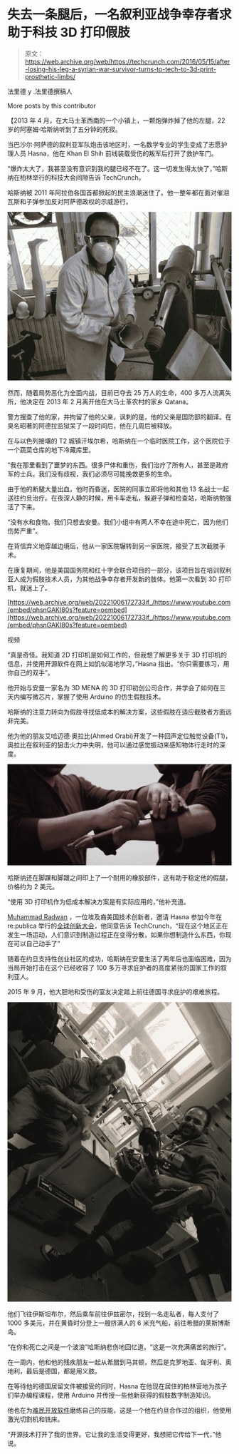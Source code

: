 # 失去一条腿后，一名叙利亚战争幸存者求助于科技 3D 打印假肢 

> 原文：<https://web.archive.org/web/https://techcrunch.com/2016/05/15/after-losing-his-leg-a-syrian-war-survivor-turns-to-tech-to-3d-print-prosthetic-limbs/>

法里德 y .法里德撰稿人

More posts by this contributor

【2013 年 4 月，在大马士革西南的一个小镇上，一颗炮弹炸掉了他的左腿，22 岁的阿塞姆·哈斯纳听到了五分钟的死寂。

当巴沙尔·阿萨德的叙利亚军队炮击该地区时，一名数学专业的学生变成了志愿护理人员 Hasna，他在 Khan El Shih 前线装载受伤的叛军后打开了救护车门。

“爆炸太大了，我甚至没有意识到我的腿已经不在了。这一切发生得太快了，”哈斯纳在柏林举行的科技大会间隙告诉 TechCrunch。

哈斯纳被 2011 年阿拉伯各国首都掀起的民主浪潮迷住了。他一整年都在面对催泪瓦斯和子弹参加反对阿萨德政权的示威游行。

![Asem 2](img/e01f20e1a777bfd171a49d9e41b5b569.png)

然而，随着局势恶化为全面内战，目前已夺去 25 万人的生命，400 多万人流离失所，他决定在 2013 年 2 月离开他在大马士革农村的家乡 Qatana。

警方搜查了他的家，并拘留了他的父亲，讽刺的是，他的父亲是国防部的翻译。在臭名昭著的阿德拉监狱呆了一段时间后，他在几周后被释放。

在与以色列接壤的 T2 城镇汗埃尔希，哈斯纳在一个临时医院工作，这个医院位于一个蔬菜仓库的地下冷藏库里。

“我在那里看到了噩梦的东西。很多尸体和重伤，我们治疗了所有人，甚至是政府军的士兵。我们没有歧视，我们必须尽可能挽救更多的生命。

由于他的断腿大量出血，他时而昏迷，医院的同事立即将他和其他 13 名战士一起送往约旦治疗。在夜深人静的时候，用卡车走私，躲避子弹和检查站，哈斯纳勉强活了下来。

“没有水和食物。我们只想去安曼。我们小组中有两人不幸在途中死亡，因为他们伤势严重”。

在背信弃义地穿越边境后，他从一家医院辗转到另一家医院，接受了五次截肢手术。

在康复期间，他是美国国务院和红十字会联合项目的一部分，该项目旨在培训叙利亚人成为假肢技术人员，为其他战争幸存者开发新的肢体。他第一次看到 3D 打印机，就迷上了。

[https://web.archive.org/web/20221006172733if_/https://www.youtube.com/embed/qhsnGAKI80s?feature=oembed](https://web.archive.org/web/20221006172733if_/https://www.youtube.com/embed/qhsnGAKI80s?feature=oembed)

视频

“真是奇怪。我知道 2D 打印机是如何工作的，但我想了解更多关于 3D 打印机的信息，并使用开源软件在网上如饥似渴地学习，”Hasna 指出。“你只需要练习，用你自己的双手”。

他开始与安曼一家名为 3D MENA 的 3D 打印初创公司合作，并学会了如何在三天内编写微芯片，掌握了使用 Arduino 的仿生假肢技术。

哈斯纳的注意力转向为假肢寻找低成本的解决方案，这些假肢在适应截肢者方面远非完美。

他为他的朋友艾哈迈德·奥拉比(Ahmed Orabi)开发了一种回声定位触觉设备(T1)，奥拉比在叙利亚的狙击火力中失明，他可以通过感觉振动来感知物体行走时的深度。

![Screen Shot 2016-05-15 at 3.02.16 AM](img/6df47897b8a319bde5c57880f5c7a5dd.png)

哈斯纳还在脚踝和脚跟之间印上了一个耐用的橡胶部件，这有助于稳定他的假腿，价格约为 2 美元。

“使用 3D 打印机作为低成本解决方案是有实际应用的，”他补充道。

[Muhammad Radwan](https://web.archive.org/web/20221006172733/https://re-publica.de/member/1137) ，一位埃及裔美国技术创新者，邀请 Hasna 参加今年在 re:publica 举行的[全球创新大会](https://web.archive.org/web/20221006172733/https://re-publica.de/global-innovation-gathering)，他同意告诉 TechCrunch，“现在这个地区正在发生一场运动，人们意识到制造过程正在变得分散，如果你想制造什么东西，你现在可以自己动手了”

随着在约旦支持性创业社区的成功，哈斯纳在安曼生活了两年后也面临困难，因为当局开始打击在这个已经收容了 100 多万寻求庇护者的高度紧张的国家工作的叙利亚人。

2015 年 9 月，他大胆地和受伤的室友决定踏上前往德国寻求庇护的艰难旅程。

![Asem 1](img/590d34e8c1dda430747c150321778a9b.png)

他们飞往伊斯坦布尔，然后乘车前往伊兹密尔，找到一名走私者，每人支付了 1000 多美元，并在黄昏时分登上一艘挤满人的 6 米充气船，前往希腊的莱斯博斯岛。

“在你和死亡之间是一个波浪”哈斯纳悲伤地回忆道。“这是一次充满痛苦的旅行”。

在一周内，他和他的残疾朋友一起从希腊到马其顿，然后是克罗地亚、匈牙利、奥地利，最后是德国，都是用义肢。

在等待他的德国居留文件被接受的同时，Hasna 在他现在居住的柏林营地为孩子们举办编程课程，使用 Arduino 并传授一些他新获得的假肢数字制造知识。

他也在为[难民开放软件](https://web.archive.org/web/20221006172733/http://www.row3d.org/)磨练自己的技能，这是一个他在约旦合作过的组织，他使用激光切割机和铣床。

“开源技术打开了我的世界。它让我的生活变得更好，我想把它传给下一代，”他说。
